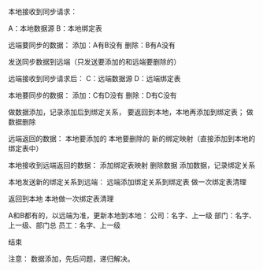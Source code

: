本地接收到同步请求：

A：本地数据源
B：本地绑定表

远端要同步的数据：
添加：A有B没有
删除：B有A没有

发送同步数据到远端（只发送要添加的和远端要删除的）

远端接收到同步请求后：
C：远端数据源
D：远端绑定表

本地要同步的数据：
添加：C有D没有
删除：D有C没有

做数据添加，记录添加后到绑定关系，
要返回到本地，本地再添加到绑定表；
做数据删除

远端返回的数据：
本地要添加的
本地要删除的
新的绑定映射（直接添加到本地的绑定表中）

本地接收到远端返回的数据：
添加绑定表映射
删除数据
添加数据，记录绑定关系

本地发送新的绑定关系到远端：
远端添加绑定关系到绑定表
做一次绑定表清理

返回到本地
本地做一次绑定表清理

A和B都有的，以远端为准，更新本地到本地：
公司：名字、上一级
部门：名字、上一级、部门总
员工：名字、上一级

结束

注意：
数据添加，先后问题，递归解决。



